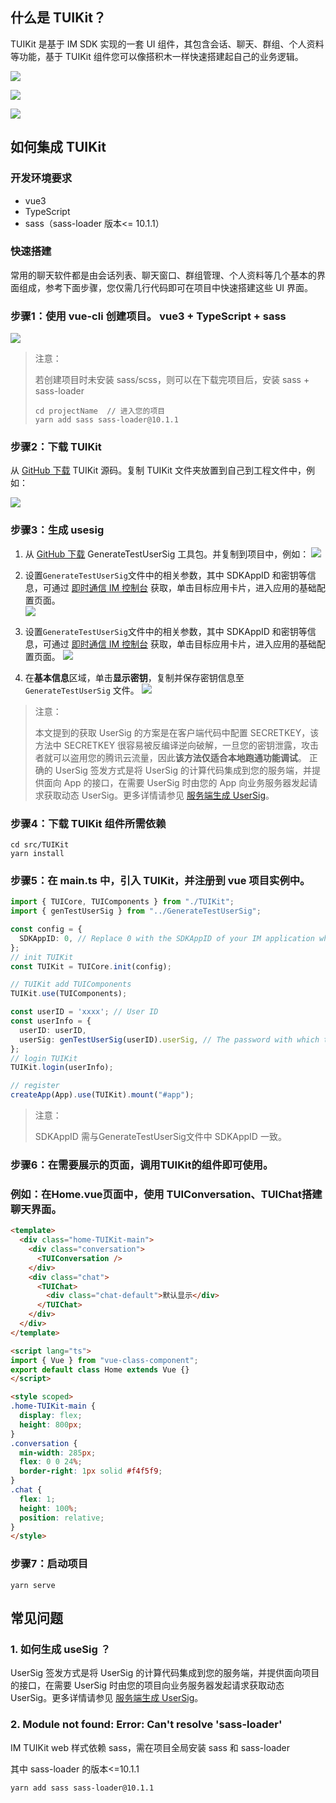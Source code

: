 ## 什么是 TUIKit？

TUIKit 是基于 IM SDK 实现的一套 UI 组件，其包含会话、聊天、群组、个人资料等功能，基于 TUIKit 组件您可以像搭积木一样快速搭建起自己的业务逻辑。

![](https://web.sdk.qcloud.com/im/demo/TUIkit/document-image/component1.png)

![](https://web.sdk.qcloud.com/im/demo/TUIkit/document-image/component2.png)

![](https://web.sdk.qcloud.com/im/demo/TUIkit/document-image/component3.png)

## 如何集成 TUIKit

### 开发环境要求

- vue3
- TypeScript
- sass（sass-loader 版本<= 10.1.1）

### 快速搭建

常用的聊天软件都是由会话列表、聊天窗口、群组管理、个人资料等几个基本的界面组成，参考下面步骤，您仅需几行代码即可在项目中快速搭建这些 UI 界面。

### 步骤1：使用 vue-cli 创建项目。 vue3 + TypeScript + sass

![](https://web.sdk.qcloud.com/im/demo/TUIkit/document-image/createProject.png)

> 注意：
> 
> 若创建项目时未安装 sass/scss，则可以在下载完项目后，安装 sass + sass-loader
> 
> ```shell
> cd projectName  // 进入您的项目
> yarn add sass sass-loader@10.1.1
> ```

### 步骤2：下载 TUIKit

从 [GitHub 下载](https://github.com/tencentyun/TIMSDK/tree/master/Web) TUIKit 源码。复制 TUIKit 文件夹放置到自己到工程文件中，例如：

![](https://web.sdk.qcloud.com/im/demo/TUIkit/document-image/integrate.png)

### 步骤3：生成 usesig

1. 从 [GitHub 下载](https://github.com/tencentyun/TIMSDK/tree/master/Web/Demo) GenerateTestUserSig 工具包。并复制到项目中，例如： 
  ![](https://web.sdk.qcloud.com/im/demo/TUIkit/document-image/userSig-catalogue.png)

2. 设置`GenerateTestUserSig`文件中的相关参数，其中 SDKAppID 和密钥等信息，可通过 [即时通信 IM 控制台](https://console.cloud.tencent.com/im) 获取，单击目标应用卡片，进入应用的基础配置页面。  
   [![](https://qcloudimg.tencent-cloud.cn/raw/e435332cda8d9ec7fea21bd95f7a0cba.png)](https://camo.githubusercontent.com/20575292024f27b76db87d6688e57f16d38b579b249054466668b596975dd30e/68747470733a2f2f71636c6f7564696d672e74656e63656e742d636c6f75642e636e2f7261772f65343335333332636461386439656337666561323162643935663761306362612e706e67)

3. 设置`GenerateTestUserSig`文件中的相关参数，其中 SDKAppID 和密钥等信息，可通过 [即时通信 IM 控制台](https://console.cloud.tencent.com/im) 获取，单击目标应用卡片，进入应用的基础配置页面。 
   [![](https://qcloudimg.tencent-cloud.cn/raw/e435332cda8d9ec7fea21bd95f7a0cba.png)](https://camo.githubusercontent.com/20575292024f27b76db87d6688e57f16d38b579b249054466668b596975dd30e/68747470733a2f2f71636c6f7564696d672e74656e63656e742d636c6f75642e636e2f7261772f65343335333332636461386439656337666561323162643935663761306362612e706e67)

4. 在**基本信息**区域，单击**显示密钥**，复制并保存密钥信息至 `GenerateTestUserSig` 文件。 
   [![](https://main.qcloudimg.com/raw/e7f6270bcbc68c51595371bd48c40af7.png)](https://camo.githubusercontent.com/d3e2ecc55db7a3c14ba0ba84c7cb92e18618028006c6f7fa304ba5ef01f0b6be/68747470733a2f2f6d61696e2e71636c6f7564696d672e636f6d2f7261772f65376636323730626362633638633531353935333731626434386334306166372e706e67)

> 注意：
> 
> 本文提到的获取 UserSig 的方案是在客户端代码中配置 SECRETKEY，该方法中 SECRETKEY 很容易被反编译逆向破解，一旦您的密钥泄露，攻击者就可以盗用您的腾讯云流量，因此**该方法仅适合本地跑通功能调试**。 正确的 UserSig 签发方式是将 UserSig 的计算代码集成到您的服务端，并提供面向 App 的接口，在需要 UserSig 时由您的 App 向业务服务器发起请求获取动态 UserSig。更多详情请参见 [服务端生成 UserSig](https://cloud.tencent.com/document/product/269/32688#GeneratingdynamicUserSig)。

### 步骤4：下载 TUIKit 组件所需依赖

```shell
cd src/TUIKit
yarn install
```

### 步骤5：在 main.ts 中，引入 TUIKit，并注册到 vue 项目实例中。

```typescript
import { TUICore, TUIComponents } from "./TUIKit";
import { genTestUserSig } from "../GenerateTestUserSig";

const config = {
  SDKAppID: 0, // Replace 0 with the SDKAppID of your IM application when connecting. Value type: Number
};
// init TUIKit
const TUIKit = TUICore.init(config);

// TUIKit add TUIComponents
TUIKit.use(TUIComponents);

const userID = 'xxxx'; // User ID
const userInfo = {
  userID: userID,
  userSig: genTestUserSig(userID).userSig, // The password with which the user logs in to IM. It is the ciphertext generated by encrypting information such as userID.For the detailed generation method, see Generating UserSig
};
// login TUIKit
TUIKit.login(userInfo);

// register
createApp(App).use(TUIKit).mount("#app");
```

> 注意：
> 
> SDKAppID 需与GenerateTestUserSig文件中 SDKAppID 一致。

### 步骤6：在需要展示的页面，调用TUIKit的组件即可使用。

### 例如：在Home.vue页面中，使用 TUIConversation、TUIChat搭建聊天界面。

```html
<template>
  <div class="home-TUIKit-main">
    <div class="conversation">
      <TUIConversation />
    </div>
    <div class="chat">
      <TUIChat>
        <div class="chat-default">默认显示</div>
      </TUIChat>
    </div>
  </div>
</template>

<script lang="ts">
import { Vue } from "vue-class-component";
export default class Home extends Vue {}
</script>

<style scoped>
.home-TUIKit-main {
  display: flex;
  height: 800px;
}
.conversation {
  min-width: 285px;
  flex: 0 0 24%;
  border-right: 1px solid #f4f5f9;
}
.chat {
  flex: 1;
  height: 100%;
  position: relative;
}
</style>
```

### 步骤7：启动项目

```shell
yarn serve
```

## 常见问题

### 1. 如何生成 useSig ？

UserSig 签发方式是将 UserSig 的计算代码集成到您的服务端，并提供面向项目的接口，在需要 UserSig 时由您的项目向业务服务器发起请求获取动态 UserSig。更多详情请参见 [服务端生成 UserSig](https://cloud.tencent.com/document/product/269/32688#GeneratingdynamicUserSig)。

### 2. Module not found: Error: Can't resolve 'sass-loader'

IM TUIKit web 样式依赖 sass，需在项目全局安装 sass 和 sass-loader

其中 sass-loader 的版本<=10.1.1

```shell
yarn add sass sass-loader@10.1.1
```